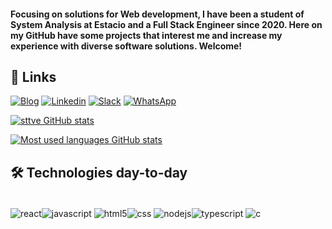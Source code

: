 
#### Focusing on solutions for Web development, I have been a student of System Analysis at Estacio and a Full Stack Engineer since 2020. Here on my GitHub have some projects that interest me and increase my experience with diverse software solutions. Welcome!

## 🔗 Links


[![Blog](https://img.shields.io/badge/Medium-12100E?style=for-the-badge&logo=medium&logoColor=white)](https://medium.com/@stevenanderson_45441/about)
[![Linkedin](https://img.shields.io/badge/LinkedIn-0077B5?style=for-the-badge&logo=linkedin&logoColor=white)](https://www.linkedin.com/in/sttveandersona/)
[![Slack](https://img.shields.io/badge/Slack-4A154B?style=for-the-badge&logo=slack&logoColor=white)](https://www.linkedin.com/in/sttveandersona/)
[![WhatsApp](https://img.shields.io/badge/WhatsApp-25D366?style=for-the-badge&logo=whatsapp&logoColor=white)](https://api.whatsapp.com/send?phone=5522992790998)

[![sttve GitHub stats](https://github-readme-stats.vercel.app/api?username=sttve&theme=swift)](https://github.com/sttve/github-readme-stats)

[![Most used languages GitHub stats](https://github-readme-stats.vercel.app/api/top-langs/?username=sttve&layout=compact&theme=swift)](https://github.com/sttve/github-readme-stats)

## 🛠 Technologies day-to-day
<div style="display: inline-block"><br/>
    <img align="center" alt="react" src="https://img.shields.io/badge/React-20232A?style=for-the-badge&logo=react&logoColor=61DAFB" /><img align="center" alt="javascript" src="https://img.shields.io/badge/JavaScript-F7DF1E?style=for-the-badge&logo=javascript&logoColor=black" />
    <img align="center" alt="html5" src="https://img.shields.io/badge/HTML5-E34F26?style=for-the-badge&logo=html5&logoColor=white" /><img align="center" alt="css" src="https://img.shields.io/badge/CSS3-1572B6?style=for-the-badge&logo=css3&logoColor=white" />
    <img align="center" alt="nodejs" src="https://img.shields.io/badge/Node.js-43853D?style=for-the-badge&logo=node.js&logoColor=white" /><img align="center" alt="typescript" src="https://img.shields.io/badge/TypeScript-007ACC?style=for-the-badge&logo=typescript&logoColor=white" />
    <img align="center" alt="c" src="https://img.shields.io/badge/C-00599C?style=for-the-badge&logo=c&logoColor=white" />
</div><br/>






